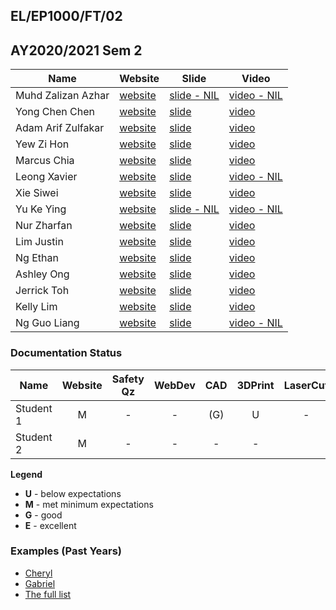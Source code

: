 ## EL/EP1000/FT/02
## AY2020/2021 Sem 2

| Name | Website | Slide | Video |
| ---- | ------- | ----- | ----- |
| Muhd Zalizan Azhar | [website](https://zalizanazhar.github.io/z.azhar1/) | [slide - NIL]() | [video - NIL]()
| Yong Chen Chen | [website](https://yongchenchen.github.io/Digital-Fabrication-and-Prototyping/) | [slide](https://1drv.ms/p/s!AngFjzrSACijn3UWHmuBjcq-r3Rh?e=EEjvQF) | [video](https://drive.google.com/file/d/1RQMgono5NcNnMcPFmz0DSDGvpikF3pFV/view?usp=sharing)
| Adam Arif Zulfakar | [website](https://ahegaw0ah.github.io/Basic-Website/) | [slide](https://docs.google.com/presentation/d/1--aAy0IpTagsJsV_Cmwb3ca-D8uTqiqexJjw6jTql3s/edit?usp=sharing) | [video](https://youtu.be/HqvqKOGu1No)
| Yew Zi Hon | [website](https://yewzihon.github.io/Website/index.html) | [slide](https://yewzihon.github.io/Website/media5/EP1000%20slide.png) | [video](https://www.youtube.com/watch?v=uoFjJqn1yZ8 (Updated))
| Marcus Chia | [website](https://marcuschia-03.github.io/DFAB-EP1000_v2/Module_Project.html) | [slide](https://ichatspedu-my.sharepoint.com/:p:/g/personal/marcuschia_20_ichat_sp_edu_sg/EUV3xpLnlkNHpZPC1NcwPp0BZVixdoa2lNGNAkc3IGZUEg?e=OROlul) | [video](https://youtu.be/z-OTc1dQGxY)
| Leong Xavier | [website](https://vxidbvx.github.io/ep1000/index.html) | [slide](https://vxidbvx.github.io/ep1000/images/lampslide.png) | [video - NIL]()
| Xie Siwei | [website](https://siwei710.github.io/websiteEP1000/index.html) | [slide](https://docs.google.com/presentation/d/18UEBfMR_BppPnyrzK6zSScotvdFvf_6IVnKHn03DTXQ/edit?usp=sharing) | [video](https://www.youtube.com/watch?v=4BLVPTkoAks)
| Yu Ke Ying | [website](https://yukagi1002.github.io/DFab-website/) | [slide - NIL]() | [video - NIL]()
| Nur Zharfan | [website](https://zharkipas.github.io/Webpage/) | [slide](https://ichatspedu-my.sharepoint.com/:p:/g/personal/nurzharfan_20_ichat_sp_edu_sg/EQElle8lMghGm3y_19yxqY8BMpyuVlq8QhzMQvJNJERFJA?e=PZ6EH9) | [video](https://www.youtube.com/watch?v=f_VacqKc_FQ&ab_channel=NurZharfanZaharudin)
| Lim Justin | [website](https://justeenie.github.io/home.html) | [slide](https://docs.google.com/presentation/d/1llI0zeZTjfBVuNErZu-FvvD--cS2Tfuz7NuBWOrpTmY/edit#slide=id.p) | [video](https://youtu.be/4qCjLinZm4M)
| Ng Ethan | [website](https://hypernebula03.github.io/DFAB-Website/) | [slide](https://bit.ly/3mYoxrv) | [video](https://drive.google.com/drive/folders/1k-4vGlCOOZ1g53vqIGEWAIdTaUl2t-mP?usp=sharing)
| Ashley Ong | [website](https://zenilamaris.github.io/polyprojects/) | [slide](https://docs.google.com/presentation/d/1MssiZM7VqxuLp1TqsC-1ARJt19ScDPnV9aSFhmvBZfE/edit?usp=sharing) | [video](https://zenilamaris.github.io/polyprojects/09-project.html)
| Jerrick Toh | [website](https://kingduckling01.github.io/DigifabSite/index.html) | [slide](https://kingduckling01.github.io/DigifabSite/images/digifabslide.jpg) | [video](https://www.youtube.com/watch?v=R0X6iA6kGyI)
| Kelly Lim | [website](https://kellykezzo.github.io/MyWebsite/My%20Site1.html) | [slide](https://docs.google.com/presentation/d/1TAY1_jEb-ogpRO21a2I_RXJvNzk_IEhVYELXzwRJ7cs/edit?usp=sharing) | [video](https://youtu.be/zDdkN3lX97Q)
| Ng Guo Liang | [website](https://ngliangg.github.io/DFABWebsite/) | [slide](https://docs.google.com/presentation/d/1TE5Cgmrls0wm5u7g3hual9sx6BMXKPoiVWYg9Ba7P1E/edit?usp=sharing) | [video - NIL]()

### Documentation Status

| Name | Website | Safety Qz | WebDev | CAD | 3DPrint | LaserCut | EmbPrg | FProj |
| ---- | :-: | :-: | :-: | :-: | :-: | :-: | :-: | :-: |
| Student 1 | M | - | - | (G) | U | - |
| Student 2 | M | - | - | - | - |


**Legend**
- **U** - below expectations<br>
- **M** - met minimum expectations<br>
- **G** - good<br>
- **E** - excellent<br>

### Examples (Past Years)
- [Cheryl](http://chwnzyl.github.io/DFAB/home)
- [Gabriel](https://gabriel-as.github.io/EP1000-SP/main.html)
- [The full list](../2020-S1/ep1000_ay20s1_gp2.md)
